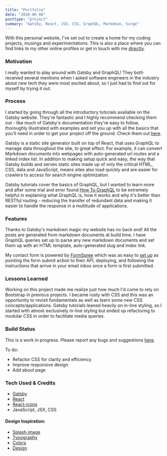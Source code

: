 ```yaml
---
title: "Portfolio"
date: "2020-06-08"
posttype: "project"
summary: "Gatsby, React, JSX, CSS, GraphQL, Markdown, Surge"
---
```


With this personal website, I've set out to create a home for my coding projects, musings and experimentations. This is also a place where you can find links to my other online profiles or get in touch with me [directly](http://annapi.ch/contact).

### Motivation

I really wanted to play around with Gatsby and GraphQL! They both received several mentions when I asked software engineers in the industry about new tech they were most excited about, so I just had to find out for myself by trying it out.

### Process

I started by going through all the introductory tutorials available on the Gatsby website. They're fantastic and I highly recommend checking them out - like much of Gatsby's documentation they're easy to follow, thoroughly illustrated with examples and set you up with all the basics that you'll need in order to get your project off the ground. Check them out [here](https://www.gatsbyjs.org/tutorial/).

Gatsby is a static site generator built on top of React, that uses GraphQL to manage data throughout the site, to great effect. For example, it can convert Markdown documents into webpages with auto-generated url routes and a linked index list. In addition to making setup quick and easy, the way that Gatsby builds and serves static sites made up of only the critical HTML, CSS, data and JavaScript, means sites also load quickly and are easier for crawlers to access for search engine optimization.

Gatsby tutorials cover the basics of GraphQL, but I wanted to learn more and after some trial and error found [How To GraphQL](https://www.howtographql.com/) to be extremely helpful in explaining what GraphQL is, how it works and why it's better than RESTful routing - reducing the transfer of redundant data and making it easier to handle the response in a multitude of applications.

### Features

Thanks to Gatsby's markdown magic my website has no back end! All the posts are generated from markdown documents at build time. I have GraphQL queries set up to parse any new markdown documents and set them up with an HTML template, auto-generated slug and index link.

My contact form is powered by [FormSpree](https://formspree.io/) which was as easy to [set up](https://www.gatsbyjs.org/docs/building-a-contact-form/#formspree) as pointing the form submit action to their API, deploying, and following the instructions that arrive in your email inbox once a form is first submitted.

### Lessons Learned

Working on this project made me realize just how much I'd come to rely on Bootstrap in previous projects. I became rusty with CSS and this was an opportunity to revisit fundamentals as well as learn some new CSS concepts/applications. Gatsby tutorials leaned heavily on in-line styling, so I started with almost exclusively in-line styling but ended up refactoring to modular CSS in order to facilitate media queries.

### Build Status

This is a work in progress. Please report any bugs and suggestions [here](http://annapi.ch/contact).

To do:
* Refactor CSS for clarity and efficiency
* Improve responsive design
* Add about page

### Tech Used & Credits

* [Gatsby](https://www.gatsbyjs.org/)
* [React](https://reactjs.org/)
* [React-icons](https://github.com/react-icons/react-icons)
* JavaScript, JSX, CSS

#### Design Inspiration:
* [Splash image](https://medium.com/about)
* [Typography](http://hellohappy.org/beautiful-web-type/)
* [Colors](https://www.thenordics.com/tool/color-nordic-yellow)
* [Design](www.theschooloflife.com)